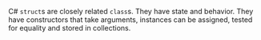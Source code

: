 C# `struct`s are closely related `class`s. They have state and behavior. They have constructors that take arguments, instances can be assigned, tested for equality and stored in collections.
